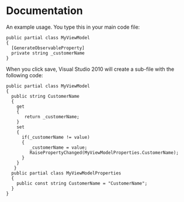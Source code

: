 # Documentation

An example usage. You type this in your main code file:

```
public partial class MyViewModel
{
  [GenerateObservableProperty]
  private string _customerName
}

```

When you click save, Visual Studio 2010 will create a sub-file with the following code:

```
public partial class MyViewModel
{
  public string CustomerName
  {
    get
    {
       return _customerName;
    }
    set
    {
      if(_customerName != value)
      {
         _customerName = value;
         RaisePropertyChanged(MyViewModelProperties.CustomerName);
      }
    }
   }
  public partial class MyViewModelProperties
  {
    public const string CustomerName = "CustomerName";
  }
}
```
